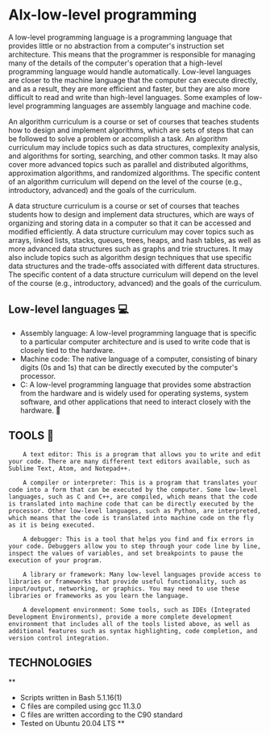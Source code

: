# Alx-low-level programming

A low-level programming language is a programming language that provides little or no abstraction from a computer's instruction set architecture. This means that the programmer is responsible for managing many of the details of the computer's operation that a high-level programming language would handle automatically. Low-level languages are closer to the machine language that the computer can execute directly, and as a result, they are more efficient and faster, but they are also more difficult to read and write than high-level languages. Some examples of low-level programming languages are assembly language and machine code.

An algorithm curriculum is a course or set of courses that teaches students how to design and implement algorithms, which are sets of steps that can be followed to solve a problem or accomplish a task. An algorithm curriculum may include topics such as data structures, complexity analysis, and algorithms for sorting, searching, and other common tasks. It may also cover more advanced topics such as parallel and distributed algorithms, approximation algorithms, and randomized algorithms. The specific content of an algorithm curriculum will depend on the level of the course (e.g., introductory, advanced) and the goals of the curriculum.

A data structure curriculum is a course or set of courses that teaches students how to design and implement data structures, which are ways of organizing and storing data in a computer so that it can be accessed and modified efficiently. A data structure curriculum may cover topics such as arrays, linked lists, stacks, queues, trees, heaps, and hash tables, as well as more advanced data structures such as graphs and trie structures. It may also include topics such as algorithm design techniques that use specific data structures and the trade-offs associated with different data structures. The specific content of a data structure curriculum will depend on the level of the course (e.g., introductory, advanced) and the goals of the curriculum.

## Low-level languages :computer:

- Assembly language: A low-level programming language that is specific to a particular computer architecture and is used to write code that is closely tied to the hardware.
- Machine code: The native language of a computer, consisting of binary digits (0s and 1s) that can be directly executed by the computer's processor.
- C: A low-level programming language that provides some abstraction from the hardware and is widely used for operating systems, system software, and other applications that need to interact closely with the hardware. :rocket:

## TOOLS :hammer:
```
    A text editor: This is a program that allows you to write and edit your code. There are many different text editors available, such as Sublime Text, Atom, and Notepad++.

    A compiler or interpreter: This is a program that translates your code into a form that can be executed by the computer. Some low-level languages, such as C and C++, are compiled, which means that the code is translated into machine code that can be directly executed by the processor. Other low-level languages, such as Python, are interpreted, which means that the code is translated into machine code on the fly as it is being executed.

    A debugger: This is a tool that helps you find and fix errors in your code. Debuggers allow you to step through your code line by line, inspect the values of variables, and set breakpoints to pause the execution of your program.

    A library or framework: Many low-level languages provide access to libraries or frameworks that provide useful functionality, such as input/output, networking, or graphics. You may need to use these libraries or frameworks as you learn the language.

    A development environment: Some tools, such as IDEs (Integrated Development Environments), provide a more complete development environment that includes all of the tools listed above, as well as additional features such as syntax highlighting, code completion, and version control integration.
```
## TECHNOLOGIES

**
- Scripts written in Bash 5.1.16(1)
- C files are compiled using gcc 11.3.0
- C files are written according to the C90 standard
- Tested on Ubuntu 20.04 LTS
**

